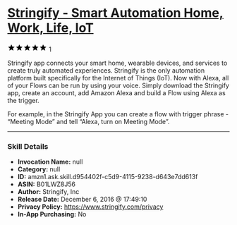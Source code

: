 # [Stringify - Smart Automation Home, Work, Life, IoT](http://alexa.amazon.com/#skills/amzn1.ask.skill.d954402f-c5d9-4115-9238-d643e7dd613f)
![5 stars](../../images/ic_star_black_18dp_1x.png)![5 stars](../../images/ic_star_black_18dp_1x.png)![5 stars](../../images/ic_star_black_18dp_1x.png)![5 stars](../../images/ic_star_black_18dp_1x.png)![5 stars](../../images/ic_star_black_18dp_1x.png) 1

Stringify app connects your smart home, wearable devices, and services to create truly automated experiences. Stringify is the only automation platform built specifically for the Internet of Things (IoT). Now with Alexa, all of your Flows can be run by using your voice. Simply download the Stringify app, create an account, add Amazon Alexa and build a Flow using Alexa as the trigger.

For example, in the Stringify App you can create a flow with trigger phrase - “Meeting Mode” and tell “Alexa, turn on Meeting Mode”.

***

### Skill Details

* **Invocation Name:** null
* **Category:** null
* **ID:** amzn1.ask.skill.d954402f-c5d9-4115-9238-d643e7dd613f
* **ASIN:** B01LWZ8J56
* **Author:** Stringify, Inc
* **Release Date:** December 6, 2016 @ 17:49:10
* **Privacy Policy:** https://www.stringify.com/privacy
* **In-App Purchasing:** No
